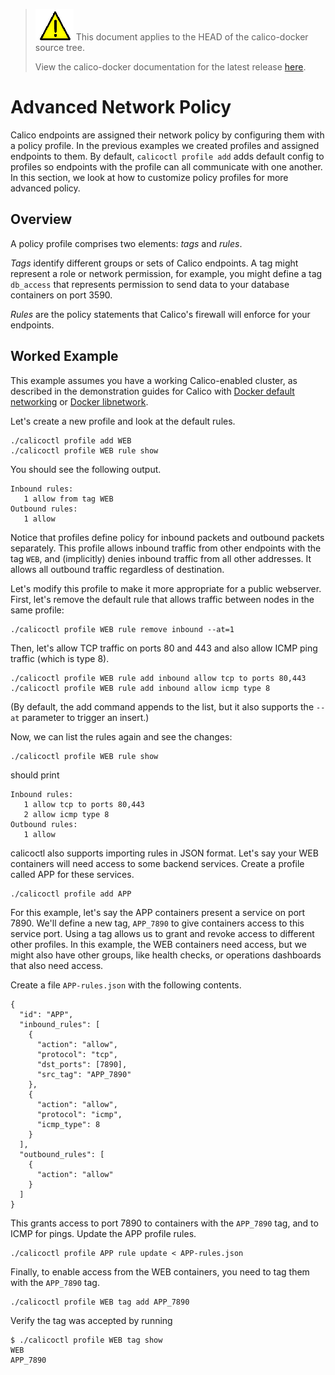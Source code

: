 <!--- master only -->
> ![warning](images/warning.png) This document applies to the HEAD of the calico-docker source tree.
>
> View the calico-docker documentation for the latest release [here](https://github.com/projectcalico/calico-docker/blob/v0.9.0/README.md).
<!--- else
> You are viewing the calico-docker documentation for release **release**.
<!--- end of master only -->

# Advanced Network Policy

Calico endpoints are assigned their network policy by configuring them with a policy profile.  In the previous examples we created profiles and assigned endpoints to them.  By default, `calicoctl profile add` adds default config to profiles so endpoints with the profile can all communicate with one another.  In this section, we look at how to customize policy profiles for more advanced policy.

## Overview

A policy profile comprises two elements: *tags* and *rules*.  

*Tags* identify different groups or sets of Calico endpoints.  A tag might represent a role or network permission, for example, you might define a tag `db_access` that represents permission to send data to your database containers on port 3590.

*Rules* are the policy statements that Calico's firewall will enforce for your endpoints.

## Worked Example

This example assumes you have a working Calico-enabled cluster, as described in the demonstration guides for Calico with [Docker default networking](docs/getting-started/default-networking/Demonstration.md) or [Docker libnetwork](docs/getting-started/libnetwork/Demonstration.md).

Let's create a new profile and look at the default rules.

    ./calicoctl profile add WEB
    ./calicoctl profile WEB rule show

You should see the following output.

    Inbound rules:
       1 allow from tag WEB 
    Outbound rules:
       1 allow

Notice that profiles define policy for inbound packets and outbound packets separately.  This profile allows inbound traffic from other endpoints with the tag `WEB`, and (implicitly) denies inbound traffic from all other addresses.  It allows all outbound traffic regardless of destination.

Let's modify this profile to make it more appropriate for a public webserver. First, let's remove the default rule that allows traffic between nodes in the same profile:
```
./calicoctl profile WEB rule remove inbound --at=1
```

Then, let's allow TCP traffic on ports 80 and 443 and also allow ICMP ping traffic (which is type 8).

```
./calicoctl profile WEB rule add inbound allow tcp to ports 80,443
./calicoctl profile WEB rule add inbound allow icmp type 8
```
(By default, the add command appends to the list, but it also supports the `--at` parameter to trigger an insert.)

Now, we can list the rules again and see the changes:

```
./calicoctl profile WEB rule show
```

should print

```
Inbound rules:
   1 allow tcp to ports 80,443
   2 allow icmp type 8
Outbound rules:
   1 allow
```

calicoctl also supports importing rules in JSON format.  Let's say your WEB containers will need access to some backend services.  Create a profile called APP for these services.

    ./calicoctl profile add APP

For this example, let's say the APP containers present a service on port 7890.  We'll define a new tag, `APP_7890` to give containers access to this service port.  Using a tag allows us to grant and revoke access to different other profiles.  In this example, the WEB containers need access, but we might also have other groups, like health checks, or operations dashboards that also need access.

Create a file `APP-rules.json` with the following contents.

    {
      "id": "APP", 
      "inbound_rules": [
        {
          "action": "allow",
          "protocol": "tcp", 
          "dst_ports": [7890],
          "src_tag": "APP_7890"
        }, 
        {
          "action": "allow", 
          "protocol": "icmp",
          "icmp_type": 8
        }
      ], 
      "outbound_rules": [
        {
          "action": "allow"
        }
      ]
    }

This grants access to port 7890 to containers with the `APP_7890` tag, and to ICMP for pings.  Update the APP profile rules.

    ./calicoctl profile APP rule update < APP-rules.json

Finally, to enable access from the WEB containers, you need to tag them with the `APP_7890` tag.

    ./calicoctl profile WEB tag add APP_7890

Verify the tag was accepted by running

    $ ./calicoctl profile WEB tag show
    WEB
    APP_7890

